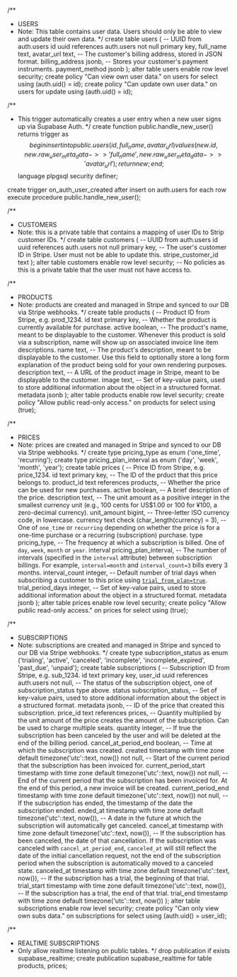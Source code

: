 /\*\*

- USERS
- Note: This table contains user data. Users should only be able to view and update their own data.
  \*/
  create table users (
  -- UUID from auth.users
  id uuid references auth.users not null primary key,
  full_name text,
  avatar_url text,
  -- The customer's billing address, stored in JSON format.
  billing_address jsonb,
  -- Stores your customer's payment instruments.
  payment_method jsonb
  );
  alter table users
  enable row level security;
  create policy "Can view own user data." on users
  for select using (auth.uid() = id);
  create policy "Can update own user data." on users
  for update using (auth.uid() = id);

/\*\*

- This trigger automatically creates a user entry when a new user signs up via Supabase Auth.
  \*/
  create function public.handle_new_user()
  returns trigger as
  $$
    begin
      insert into public.users (id, full_name, avatar_url)
      values (new.id, new.raw_user_meta_data->>'full_name', new.raw_user_meta_data->>'avatar_url');
      return new;
    end;
  $$
  language plpgsql security definer;

create trigger on_auth_user_created
after insert on auth.users
for each row
execute procedure public.handle_new_user();

/\*\*

- CUSTOMERS
- Note: this is a private table that contains a mapping of user IDs to Strip customer IDs.
  \*/
  create table customers (
  -- UUID from auth.users
  id uuid references auth.users not null primary key,
  -- The user's customer ID in Stripe. User must not be able to update this.
  stripe_customer_id text
  );
  alter table customers enable row level security;
  -- No policies as this is a private table that the user must not have access to.

/\*\*

- PRODUCTS
- Note: products are created and managed in Stripe and synced to our DB via Stripe webhooks.
  \*/
  create table products (
  -- Product ID from Stripe, e.g. prod_1234.
  id text primary key,
  -- Whether the product is currently available for purchase.
  active boolean,
  -- The product's name, meant to be displayable to the customer. Whenever this product is sold via a subscription, name will show up on associated invoice line item descriptions.
  name text,
  -- The product's description, meant to be displayable to the customer. Use this field to optionally store a long form explanation of the product being sold for your own rendering purposes.
  description text,
  -- A URL of the product image in Stripe, meant to be displayable to the customer.
  image text,
  -- Set of key-value pairs, used to store additional information about the object in a structured format.
  metadata jsonb
  );
  alter table products
  enable row level security;
  create policy "Allow public read-only access." on products
  for select using (true);

/\*\*

- PRICES
- Note: prices are created and managed in Stripe and synced to our DB via Stripe webhooks.
  \*/
  create type pricing_type as enum ('one_time', 'recurring');
  create type pricing_plan_interval as enum ('day', 'week', 'month', 'year');
  create table prices (
  -- Price ID from Stripe, e.g. price_1234.
  id text primary key,
  -- The ID of the prduct that this price belongs to.
  product_id text references products,
  -- Whether the price can be used for new purchases.
  active boolean,
  -- A brief description of the price.
  description text,
  -- The unit amount as a positive integer in the smallest currency unit (e.g., 100 cents for US$1.00 or 100 for ¥100, a zero-decimal currency).
  unit_amount bigint,
  -- Three-letter ISO currency code, in lowercase.
  currency text check (char_length(currency) = 3),
  -- One of `one_time` or `recurring` depending on whether the price is for a one-time purchase or a recurring (subscription) purchase.
  type pricing_type,
  -- The frequency at which a subscription is billed. One of `day`, `week`, `month` or `year`.
  interval pricing_plan_interval,
  -- The number of intervals (specified in the `interval` attribute) between subscription billings. For example, `interval=month` and `interval_count=3` bills every 3 months.
  interval_count integer,
  -- Default number of trial days when subscribing a customer to this price using [`trial_from_plan=true`](https://stripe.com/docs/api#create_subscription-trial_from_plan).
  trial_period_days integer,
  -- Set of key-value pairs, used to store additional information about the object in a structured format.
  metadata jsonb
  );
  alter table prices
  enable row level security;
  create policy "Allow public read-only access." on prices
  for select using (true);

/\*\*

- SUBSCRIPTIONS
- Note: subscriptions are created and managed in Stripe and synced to our DB via Stripe webhooks.
  \*/
  create type subscription_status as enum ('trialing', 'active', 'canceled', 'incomplete', 'incomplete_expired', 'past_due', 'unpaid');
  create table subscriptions (
  -- Subscription ID from Stripe, e.g. sub_1234.
  id text primary key,
  user_id uuid references auth.users not null,
  -- The status of the subscription object, one of subscription_status type above.
  status subscription_status,
  -- Set of key-value pairs, used to store additional information about the object in a structured format.
  metadata jsonb,
  -- ID of the price that created this subscription.
  price_id text references prices,
  -- Quantity multiplied by the unit amount of the price creates the amount of the subscription. Can be used to charge multiple seats.
  quantity integer,
  -- If true the subscription has been canceled by the user and will be deleted at the end of the billing period.
  cancel_at_period_end boolean,
  -- Time at which the subscription was created.
  created timestamp with time zone default timezone('utc'::text, now()) not null,
  -- Start of the current period that the subscription has been invoiced for.
  current_period_start timestamp with time zone default timezone('utc'::text, now()) not null,
  -- End of the current period that the subscription has been invoiced for. At the end of this period, a new invoice will be created.
  current_period_end timestamp with time zone default timezone('utc'::text, now()) not null,
  -- If the subscription has ended, the timestamp of the date the subscription ended.
  ended_at timestamp with time zone default timezone('utc'::text, now()),
  -- A date in the future at which the subscription will automatically get canceled.
  cancel_at timestamp with time zone default timezone('utc'::text, now()),
  -- If the subscription has been canceled, the date of that cancellation. If the subscription was canceled with `cancel_at_period_end`, `canceled_at` will still reflect the date of the initial cancellation request, not the end of the subscription period when the subscription is automatically moved to a canceled state.
  canceled_at timestamp with time zone default timezone('utc'::text, now()),
  -- If the subscription has a trial, the beginning of that trial.
  trial_start timestamp with time zone default timezone('utc'::text, now()),
  -- If the subscription has a trial, the end of that trial.
  trial_end timestamp with time zone default timezone('utc'::text, now())
  );
  alter table subscriptions
  enable row level security;
  create policy "Can only view own subs data." on subscriptions
  for select using (auth.uid() = user_id);

/\*\*

- REALTIME SUBSCRIPTIONS
- Only allow realtime listening on public tables.
  \*/
  drop publication if exists supabase_realtime;
  create publication supabase_realtime
  for table products, prices;
